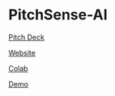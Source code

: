 # PitchSense-AI

[Pitch Deck](https://docs.google.com/presentation/d/1bBqnGZK3kVNsKN3sEE6P6c8M306hu-2K2xoGt3lNUZI/edit#slide=id.p)

[Website](https://bgreenberg30.github.io/PitchSense-AI/Pitchsense.html)

[Colab](https://colab.research.google.com/drive/1_QyRefC8aBicSppO6m8iiEt3HIueVr9H#scrollTo=hMrdCmLKxt5U)

[Demo](https://musical-umbrella-pjgvp4j6g7x6364r6-5000.app.github.dev/)

